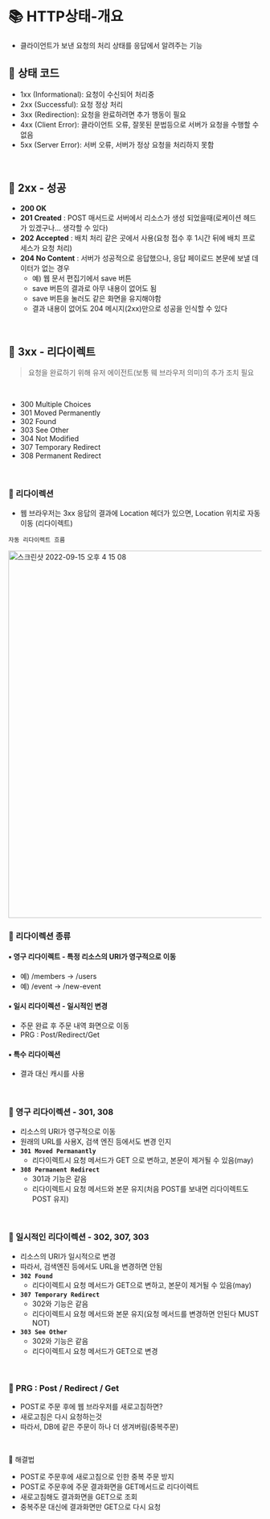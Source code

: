 # 📚 HTTP상태-개요
- 클라이언트가 보낸 요청의 처리 상태를 응답에서 알려주는 기능

## 🔎 상태 코드
- 1xx (Informational): 요청이 수신되어 처리중
- 2xx (Successful): 요청 정상 처리
- 3xx (Redirection): 요청을 완료하려면 추가 행동이 필요
- 4xx (Client Error): 클라이언트 오류, 잘못된 문법등으로 서버가 요청을 수행할 수 없음
- 5xx (Server Error): 서버 오류, 서버가 정상 요청을 처리하지 못함

<br>

## 🔎 2xx - 성공
- **200 OK**
- **201 Created** : POST 매서드로 서버에서 리소스가 생성 되었을때(로케이션 헤드가 있겠구나... 생각할 수 있다)
- **202 Accepted** : 배치 처리 같은 곳에서 사용(요청 접수 후 1시간 뒤에 배치 프로세스가 요청 처리)
- **204 No Content** : 서버가 성공적으로 응답했으나, 응답 페이로드 본문에 보낼 데이터가 없는 경우
  - 예) 웹 문서 편집기에서 save 버튼
  - save 버튼의 결과로 아무 내용이 없어도 됨
  - save 버튼을 눌러도 같은 화면을 유지해야함
  - 결과 내용이 없어도 204 메시지(2xx)만으로 성공을 인식할 수 있다   

<br>

## 🔎 3xx - 리다이렉트
> 요청을 완료하기 위해 유저 에이전트(보통 웨 브라우저 의미)의 추가 조치 필요

<br>

- 300 Multiple Choices
- 301 Moved Permanently
- 302 Found
- 303 See Other
- 304 Not Modified
- 307 Temporary Redirect
- 308 Permanent Redirect

<br>

### 📌 리다이렉션
- 웹 브라우저는 3xx 응답의 결과에 Location 헤더가 있으면, Location 위치로 자동 이동 (리다이렉트)

`자동 리다이렉트 흐름`  <br>

<img width="729" alt="스크린샷 2022-09-15 오후 4 15 08" src="https://user-images.githubusercontent.com/101084642/190339396-dc02d85d-5729-488c-a559-7360508e2f19.png">

<br>

### 📌 리다이렉션 종류
#### ▪️ 영구 리다이렉트 - 특정 리소스의 URI가 영구적으로 이동
  - 예) /members → /users
  - 예) /event → /new-event
#### ▪️ 일시 리다이렉션 - 일시적인 변경
  - 주문 완료 후 주문 내역 화면으로 이동
  - PRG : Post/Redirect/Get
#### ▪️ 특수 리다이렉션
  - 결과 대신 캐시를 사용

<br>

### 📌 영구 리다이렉션 - 301, 308
- 리소스의 URI가 영구적으로 이동
- 원래의 URL를 사용X, 검색 엔진 등에서도 변경 인지
- **`301 Moved Permanantly`**
  - 리다이렉트시 요청 메서드가 GET 으로 변하고, 본문이 제거될 수 있음(may)
- **`308 Permanent Redirect`**
  - 301과 기능은 같음
  - 리다이렉트시 요청 메서드와 본문 유지(처음 POST를 보내면 리다이렉트도 POST 유지)

<br>


### 📌 일시적인 리다이렉션 - 302, 307, 303
- 리소스의 URI가 일시적으로 변경
- 따라서, 검색엔진 등에서도 URL을 변경하면 안됨
- **`302 Found`**
  - 리다이렉트시 요청 메서드가 GET으로 변하고, 본문이 제거될 수 있음(may)
- **`307 Temporary Redirect`**
  - 302와 기능은 같음
  - 리다이렉트시 요청 메서드와 본문 유지(요청 메서드를 변경하면 안된다 MUST NOT)
- **`303 See Other`**
  - 302와 기능은 같음
  - 리다이렉트시 요청 메서드가 GET으로 변경   

<br>

### 📌 PRG : Post / Redirect / Get
- POST로 주문 후에 웹 브라우저를 새로고침하면?
- 새로고침은 다시 요청하는것
- 따라서, DB에 같은 주문이 하나 더 생겨버림(중복주문)


<br>


🌟 해결법
- POST로 주문후에 새로고침으로 인한 중복 주문 방지
- POST로 주문후에 주문 결과화면을 GET메서드로 리다이렉트
- 새로고침해도 결과화면을 GET으로 조회
- 중복주문 대신에 결과화면만 GET으로 다시 요청

<br>



